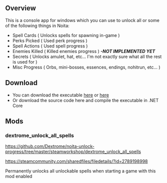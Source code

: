 <h2>Overview</h2>

This is a console app for windows which you can use to unlock all or some of the following things in Noita:

* Spell Cards ( Unlocks spells for spawning in-game )
* Perks Picked ( Used perk progress )
* Spell Actions ( Used spell progress )
* Enemies Killed ( Killed enemies progress ) <i><b> -NOT IMPLEMENTED YET</b></i>
* Secrets ( Unlocks amulet, hat, etc... I'm not exactly sure what all the rest is used for )
* Misc Progress ( Orbs, mini-bosses, essences, endings, nohitrun, etc... )


<h2>Download</h2>

* You can download the executable <a href="https://drive.google.com/file/d/12DaR5tmVsmzErLR6Lt1bjRrhHWpGjrOt/view?usp=sharing">here</a> or <a href="https://github.com/Dextrome/noita-unlock-progress/blob/master/steamworkshop/dextrome_unlock_progress/Noita-UnlockAllProgress.exe">here</a>
* Or download the source code here and compile the executable in .NET Core

<h2>Mods</h2>
 <h3>dextrome_unlock_all_spells</h3>
  
  https://github.com/Dextrome/noita-unlock-progress/tree/master/steamworkshop/dextrome_unlock_all_spells
 
  https://steamcommunity.com/sharedfiles/filedetails/?id=2789198998
  
  Permanently unlocks all unlockable spells when starting a game with this mod enabled
